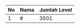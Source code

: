 | No | Nama            | Jumlah Level |
|----|-----------------|--------------|
| 1  | #    |    3501        |
